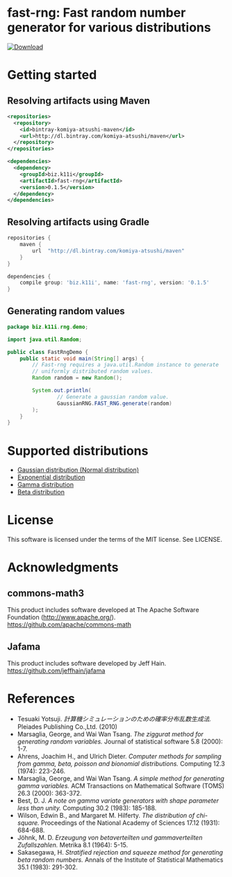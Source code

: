 # fast-rng: Fast random number generator for various distributions

[![Download](https://api.bintray.com/packages/komiya-atsushi/maven/fast-rng/images/download.svg) ](https://bintray.com/komiya-atsushi/maven/fast-rng/_latestVersion)

# Getting started

## Resolving artifacts using Maven

```xml
<repositories>
  <repository>
    <id>bintray-komiya-atsushi-maven</id>
    <url>http://dl.bintray.com/komiya-atsushi/maven</url>
  </repository>
</repositories>

<dependencies>
  <dependency>
    <groupId>biz.k11i</groupId>
    <artifactId>fast-rng</artifactId>
    <version>0.1.5</version>
  </dependency>
</dependencies>
```

## Resolving artifacts using Gradle

```groovy
repositories {
    maven {
        url  "http://dl.bintray.com/komiya-atsushi/maven" 
    }
}

dependencies {
    compile group: 'biz.k11i', name: 'fast-rng', version: '0.1.5'
}
```

## Generating random values

```java
package biz.k11i.rng.demo;

import java.util.Random;

public class FastRngDemo {
    public static void main(String[] args) {
        // Fast-rng requires a java.util.Random instance to generate
        // uniformly distributed random values.
        Random random = new Random();

        System.out.println(
                // Generate a gaussian random value.
                GaussianRNG.FAST_RNG.generate(random)
        );
    }
}
```


# Supported distributions

- [Gaussian distribution (Normal distribution)](https://en.wikipedia.org/wiki/Normal_distribution)
- [Exponential distribution](https://en.wikipedia.org/wiki/Exponential_distribution)
- [Gamma distribution](https://en.wikipedia.org/wiki/Gamma_distribution)
- [Beta distribution](https://en.wikipedia.org/wiki/Beta_distribution)


# License

This software is licensed under the terms of the MIT license. See LICENSE.


# Acknowledgments

## commons-math3

This product includes software developed at
The Apache Software Foundation (http://www.apache.org/).
https://github.com/apache/commons-math

## Jafama

This product includes software developed by Jeff Hain.
https://github.com/jeffhain/jafama


# References

- Tesuaki Yotsuji.
  *計算機シミュレーションのための確率分布乱数生成法.*
  Pleiades Publishing Co.,Ltd. (2010)
- Marsaglia, George, and Wai Wan Tsang.
  *The ziggurat method for generating random variables.*
  Journal of statistical software 5.8 (2000): 1-7.
- Ahrens, Joachim H., and Ulrich Dieter.
  *Computer methods for sampling from gamma, beta, poisson and bionomial distributions.*
  Computing 12.3 (1974): 223-246.
- Marsaglia, George, and Wai Wan Tsang.
  *A simple method for generating gamma variables.*
  ACM Transactions on Mathematical Software (TOMS) 26.3 (2000): 363-372.
- Best, D. J.
  *A note on gamma variate generators with shape parameter less than unity.*
  Computing 30.2 (1983): 185-188.
- Wilson, Edwin B., and Margaret M. Hilferty.
  *The distribution of chi-square.*
  Proceedings of the National Academy of Sciences 17.12 (1931): 684-688.
- Jöhnk, M. D.
  *Erzeugung von betaverteilten und gammaverteilten Zufallszahlen.*
  Metrika 8.1 (1964): 5-15.
- Sakasegawa, H.
  *Stratified rejection and squeeze method for generating beta random numbers.*
  Annals of the Institute of Statistical Mathematics 35.1 (1983): 291-302.
